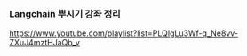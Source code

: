 ### Langchain 뿌시기 강좌 정리</br>
https://www.youtube.com/playlist?list=PLQIgLu3Wf-q_Ne8vv-ZXuJ4mztHJaQb_v